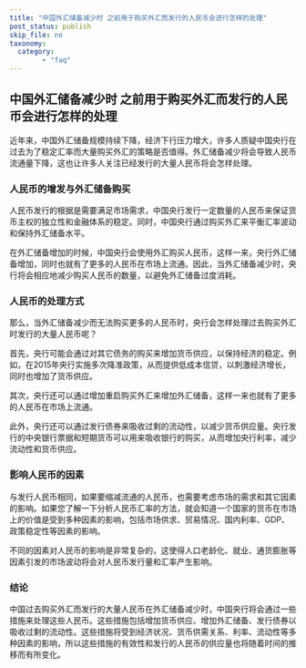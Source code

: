 ```yaml
---
title: "中国外汇储备减少时 之前用于购买外汇而发行的人民币会进行怎样的处理"
post_status: publish
skip_file: no
taxonomy:
  category:
        - "faq"
---
```


## 中国外汇储备减少时 之前用于购买外汇而发行的人民币会进行怎样的处理

近年来，中国外汇储备规模持续下降，经济下行压力增大，许多人质疑中国央行在过去为了稳定汇率而大量购买外汇的策略是否值得。外汇储备减少将会导致人民币流通量下降，这也让许多人关注已经发行的大量人民币将会怎样处理。

### 人民币的增发与外汇储备购买

人民币发行的根据是需要满足市场需求，中国央行发行一定数量的人民币来保证货币主权的独立性和金融体系的稳定。同时，中国央行通过购买外汇来平衡汇率波动和保持外汇储备水平。

在外汇储备增加的时候，中国央行会使用外汇购买人民币，这样一来，央行外汇储备增加，同时也就有了更多的人民币在市场上流通。因此，当外汇储备减少时，央行将会相应地减少购买人民币的数量，以避免外汇储备过度消耗。

### 人民币的处理方式

那么，当外汇储备减少而无法购买更多的人民币时，央行会怎样处理过去购买外汇时发行的大量人民币呢？

首先，央行可能会通过对其它债务的购买来增加货币供应，以保持经济的稳定。例如，在2015年央行实施多次降准政策，从而提供低成本信贷，以刺激经济增长，同时也增加了货币供应。

其次，央行还可以通过增加重启购买外汇来增加外汇储备，这样一来也就有了更多的人民币在市场上流通。

此外，央行还可以通过发行债券来吸收过剩的流动性，以减少货币供应量。央行发行的中央银行票据和短期货币可以用来吸收银行的购买，从而增加央行利率，减少流动性和货币供应。

### 影响人民币的因素

与发行人民币相同，如果要缩减流通的人民币，也需要考虑市场的需求和其它因素的影响。如果您了解一下分析人民币汇率的方法，就会知道一个国家的货币在市场上的价值是受到多种因素的影响，包括市场供求、贸易情况、国内利率、GDP、政策稳定性等因素的影响。

不同的因素对人民币的影响是非常复杂的，这使得人口老龄化、就业、通货膨胀等因素引发的市场波动将会对人民币发行量和汇率产生影响。

### 结论

中国过去购买外汇而发行的大量人民币在外汇储备减少时，中国央行将会通过一些措施来处理这些人民币。这些措施包括增加货币供应、增加外汇储备、发行债券以吸收过剩的流动性。这些措施将受到经济状况、货币供需关系、利率、流动性等多种因素的影响，所以这些措施的有效性和发行的人民币的供应量也将随着时间的推移而有所变化。
